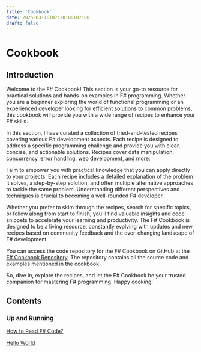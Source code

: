 ```yaml
---
title: 'Cookbook'
date: 2025-03-16T07:20:00+07:00
draft: false
---
```


# Cookbook

## Introduction

Welcome to the F# Cookbook! This section is your go-to resource for practical solutions and hands-on examples in F# programming. Whether you are a beginner exploring the world of functional programming or an experienced developer looking for efficient solutions to common problems, this cookbook will provide you with a wide range of recipes to enhance your F# skills.

In this section, I have curated a collection of tried-and-tested recipes covering various F# development aspects. Each recipe is designed to address a specific programming challenge and provide you with clear, concise, and actionable solutions. Recipes cover data manipulation, concurrency, error handling, web development, and more.

I aim to empower you with practical knowledge that you can apply directly to your projects. Each recipe includes a detailed explanation of the problem it solves, a step-by-step solution, and often multiple alternative approaches to tackle the same problem. Understanding different perspectives and techniques is crucial to becoming a well-rounded F# developer.

Whether you prefer to skim through the recipes, search for specific topics, or follow along from start to finish, you'll find valuable insights and code snippets to accelerate your learning and productivity. The F# Cookbook is designed to be a living resource, constantly evolving with updates and new recipes based on community feedback and the ever-changing landscape of F# development.

You can access the code repository for the F# Cookbook on GitHub at the [F# Cookbook Repository](https://github.com/organiclever/ayokoding/tree/main/contents/fsharp-cookbook). The repository contains all the source code and examples mentioned in the cookbook.

So, dive in, explore the recipes, and let the F# Cookbook be your trusted companion for mastering F# programming. Happy cooking!

## Contents

### Up and Running

[How to Read F# Code?](./how-to-read-f-code/)

[Hello World](./hello-world/)
